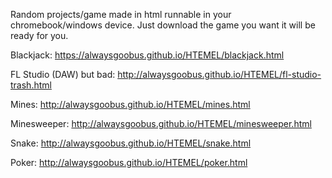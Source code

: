   Random projects/game made in html runnable in your chromebook/windows device. Just download the game you want it will be ready for you.

Blackjack: <https://alwaysgoobus.github.io/HTEMEL/blackjack.html>

FL Studio (DAW) but bad: <http://alwaysgoobus.github.io/HTEMEL/fl-studio-trash.html>

Mines: <http://alwaysgoobus.github.io/HTEMEL/mines.html>

Minesweeper: <http://alwaysgoobus.github.io/HTEMEL/minesweeper.html>

Snake: <http://alwaysgoobus.github.io/HTEMEL/snake.html>

Poker: <http://alwaysgoobus.github.io/HTEMEL/poker.html>
